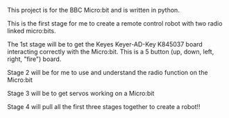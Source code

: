 This project is for the BBC Micro:bit and is written in python. 

This is the first stage for me to create a remote control robot with two radio linked micro:bits. 

The 1st stage will be to get the Keyes Keyer-AD-Key K845037 board interacting correctly with the Micro:bit. 
This is a 5 button (up, down, left, right, "fire") board.

Stage 2 will be for me to use and understand the radio function on the Micro:bit 

Stage 3 will be to get servos working on a Micro:bit 

Stage 4 will pull all the first three stages together to create a robot!!
